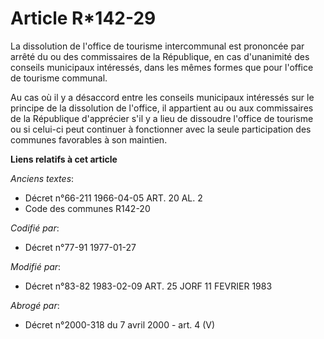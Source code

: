 # Article R*142-29

La dissolution de l'office de tourisme intercommunal est prononcée par arrêté du ou des commissaires de la République, en cas
d'unanimité des conseils municipaux intéressés, dans les mêmes formes que pour l'office de tourisme communal.

Au cas où il y a désaccord entre les conseils municipaux intéressés sur le principe de la dissolution de l'office, il
appartient au ou aux commissaires de la République d'apprécier s'il y a lieu de dissoudre l'office de tourisme ou si celui-ci
peut continuer à fonctionner avec la seule participation des communes favorables à son maintien.

**Liens relatifs à cet article**

_Anciens textes_:

  - Décret n°66-211 1966-04-05 ART. 20 AL. 2
  - Code des communes R142-20

_Codifié par_:

  - Décret n°77-91 1977-01-27

_Modifié par_:

  - Décret n°83-82 1983-02-09 ART. 25 JORF 11 FEVRIER 1983

_Abrogé par_:

  - Décret n°2000-318 du 7 avril 2000 - art. 4 (V)

